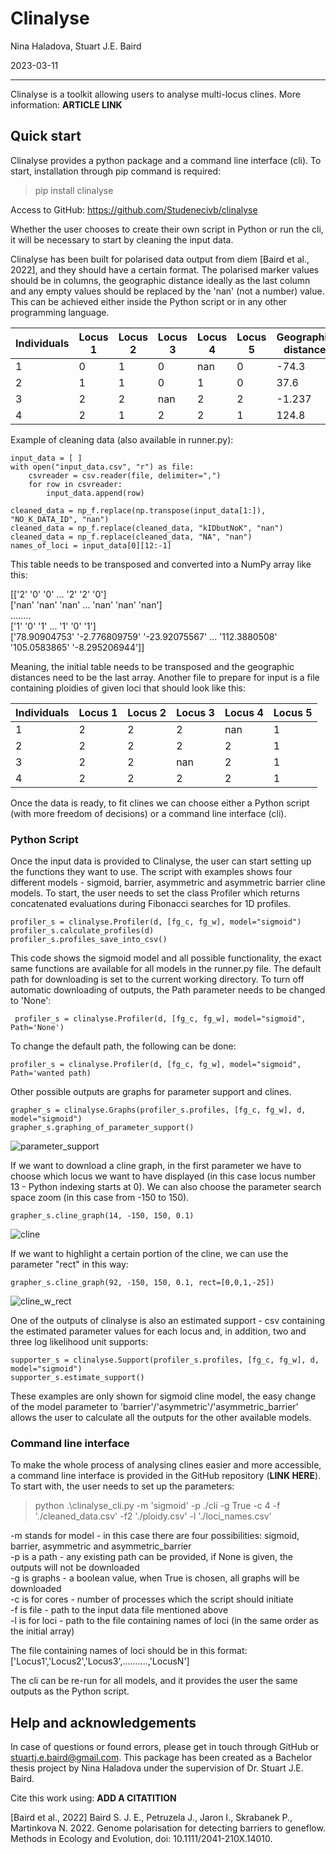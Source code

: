 # Clinalyse 
Nina Haladova, Stuart J.E. Baird

2023-03-11
________________

Clinalyse is a toolkit allowing users to analyse multi-locus clines.
More information: **ARTICLE LINK**

## Quick start
Clinalyse provides a python package and a command line interface (cli).
To start, installation through pip command is required:

> pip install clinalyse

Access to GitHub:
https://github.com/Studenecivb/clinalyse

Whether the user chooses to create their own script in Python or run the cli, 
it will be necessary to start by cleaning the input data. 


Clinalyse has been built for polarised data output from diem [Baird et al., 2022], 
and they should have a certain format. 
The polarised marker values should be in columns, 
the geographic distance ideally as the last column and any empty values should be 
replaced by the 'nan' (not a number) value. This can be achieved either inside the Python 
script or in any other programming language.

| Individuals | Locus 1 | Locus 2 | Locus 3 | Locus 4 | Locus 5 | Geographic distance |
|-------------|---------|---------|---------|---------|---------|---------------------|
| 1           | 0       | 1       | 0       | nan     | 0       | -74.3               |
| 2           | 1       | 1       | 0       | 1       | 0       | 37.6                |
| 3           | 2       | 2       | nan     | 2       | 2       | -1.237              |
| 4           | 2       | 1       | 2       | 2       | 1       | 124.8               |

Example of cleaning data (also available in runner.py): <br>

    input_data = [ ]
    with open("input_data.csv", "r") as file: 
        csvreader = csv.reader(file, delimiter=",")
        for row in csvreader:
            input_data.append(row)

    cleaned_data = np_f.replace(np.transpose(input_data[1:]), "NO_K_DATA_ID", "nan")
    cleaned_data = np_f.replace(cleaned_data, "kIDbutNoK", "nan")
    cleaned_data = np_f.replace(cleaned_data, "NA", "nan")
    names_of_loci = input_data[0][12:-1]

This table needs to be transposed and converted into a NumPy array like this:

[['2' '0' '0' ... '2' '2' '0'] <br>
['nan' 'nan' 'nan' ... 'nan' 'nan' 'nan'] <br>
........ <br>
['1' '0' '1' ... '1' '0' '1'] <br>
['78.90904753' '-2.776809759' '-23.92075567' ... '112.3880508' '105.0583865' '-8.295206944']]

Meaning, the initial table needs to be transposed and the geographic distances need to be the 
last array. 
Another file to prepare for input is a file containing ploidies of given
loci that should look like this:

| Individuals | Locus 1 | Locus 2 | Locus 3 | Locus 4 | Locus 5 |
|-------------|---------|---------|---------|---------|---------|
| 1           | 2       | 2       | 2       | nan     | 1       | 
| 2           | 2       | 2       | 2       | 2       | 1       |
| 3           | 2       | 2       | nan     | 2       | 1       |
| 4           | 2       | 2       | 2       | 2       | 1       |


Once the data is ready, to fit clines we can choose either a Python script (with more freedom of decisions)
or a command line interface (cli).

### Python Script

Once the input data is provided to Clinalyse, the user can start setting 
up the functions they want to use. The script with examples shows four 
different models - sigmoid, barrier, asymmetric and asymmetric barrier
cline models. To start, the user needs to set the class Profiler which
returns concatenated evaluations during Fibonacci searches for 1D profiles.

    profiler_s = clinalyse.Profiler(d, [fg_c, fg_w], model="sigmoid")
    profiler_s.calculate_profiles(d)
    profiler_s.profiles_save_into_csv()


This code shows the sigmoid model and all possible functionality, the exact same 
functions are available for all models in the runner.py file.
The default path for downloading is set to the current working directory. To turn off
automatic downloading of outputs, the Path parameter needs to be changed to 'None':

     profiler_s = clinalyse.Profiler(d, [fg_c, fg_w], model="sigmoid", Path='None')

To change the default path, the following can be done:

    profiler_s = clinalyse.Profiler(d, [fg_c, fg_w], model="sigmoid", Path='wanted path)

Other possible outputs are graphs for parameter support and clines.

    grapher_s = clinalyse.Graphs(profiler_s.profiles, [fg_c, fg_w], d, model="sigmoid")
    grapher_s.graphing_of_parameter_support()

![parameter_support](assets/graph_for_parameter_1_sigmoid.png)

If we want to download a cline graph, in the first parameter we have to choose
which locus we want to have displayed (in this case locus number 13 - Python
indexing starts at 0). We can also choose the parameter search space zoom (in this
case from -150 to 150).

    grapher_s.cline_graph(14, -150, 150, 0.1)

![cline](assets/sigmoid_cline_for_locus_L037_1393F.png "locus_graph")

If we want to highlight a certain portion of the cline, we can use the 
parameter "rect" in this way:

    grapher_s.cline_graph(92, -150, 150, 0.1, rect=[0,0,1,-25])

![cline_w_rect](assets/cline_rect.png)

One of the outputs of clinalyse is also an estimated support - csv containing 
the estimated parameter values for each locus and, in addition, two and three
log likelihood unit supports:

    supporter_s = clinalyse.Support(profiler_s.profiles, [fg_c, fg_w], d, model="sigmoid")
    supporter_s.estimate_support()

These examples are only shown for sigmoid cline model, the easy change 
of the model parameter to 'barrier'/'asymmetric'/'asymmetric_barrier' allows the user 
to calculate all the outputs for the other available models.

### Command line interface
To make the whole process of analysing clines easier and more accessible,
a command line interface is provided in the GitHub repository (**LINK HERE**).
To start with, the user needs to set up the parameters:

> python .\clinalyse_cli.py -m 'sigmoid' -p ./cli -g True -c 4 -f './cleaned_data.csv' -f2 './ploidy.csv' -l './loci_names.csv'

-m stands for model - in this case there are four possibilities: sigmoid, barrier, asymmetric
and asymmetric_barrier <br>
-p is a path - any existing path can be provided, if None is given, the outputs will not be downloaded <br>
-g is graphs - a boolean value, when True is chosen, all graphs will be downloaded <br>
-c is for cores - number of processes which the script should initiate  <br>
-f is file - path to the input data file mentioned above <br>
-l is for loci - path to the file containing names of loci (in the same order as the initial array) <br>

The file containing names of loci should be in this format:
['Locus1','Locus2','Locus3',..........,'LocusN']

The cli can be re-run for all models, and it provides the user the same outputs as the Python script.

## Help and acknowledgements
In case of questions or found errors, please get in touch through 
GitHub or stuartj.e.baird@gmail.com.
This package has been created as a Bachelor thesis project by Nina Haladova
under the supervision of Dr. Stuart J.E. Baird.

Cite this work using:
**ADD A CITATITION**

[Baird et al., 2022] Baird S. J. E., Petruzela J., Jaron I., Skrabanek P., 
Martinkova N. 2022. Genome polarisation for detecting barriers to geneflow. 
Methods in Ecology and Evolution, doi: 10.1111/2041-210X.14010.